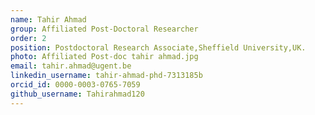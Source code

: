 ```yaml
---
name: Tahir Ahmad 
group: Affiliated Post-Doctoral Researcher
order: 2
position: Postdoctoral Research Associate,Sheffield University,UK.
photo: Affiliated Post-doc tahir ahmad.jpg
email: tahir.ahmad@ugent.be
linkedin_username: tahir-ahmad-phd-7313185b
orcid_id: 0000-0003-0765-7059
github_username: Tahirahmad120
---
```

